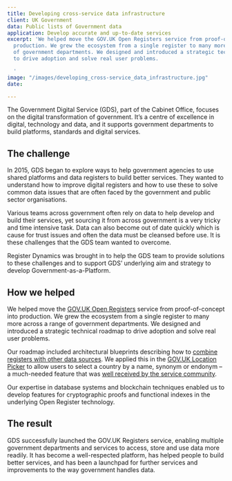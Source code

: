```yaml
---
title: Developing cross-service data infrastructure
client: UK Government
data: Public lists of Government data
application: Develop accurate and up-to-date services
excerpt: 'We helped move the GOV.UK Open Registers service from proof-of-concept into
  production. We grew the ecosystem from a single register to many more across a range
  of government departments. We designed and introduced a strategic technical roadmap
  to drive adoption and solve real user problems.

  '
image: "/images/developing_cross-service_data_infrastructure.jpg"
date: 

---
```

The Government Digital Service (GDS), part of the Cabinet Office, focuses on the digital transformation of government. It’s a centre of excellence in digital, technology and data, and it supports government departments to build platforms, standards and digital services.

## The challenge

In 2015, GDS began to explore ways to help government agencies to use shared platforms and data registers to build better services. They wanted to understand how to improve digital registers and how to use these to solve common data issues that are often faced by the government and public sector organisations.

Various teams across government often rely on data to help develop and build their services, yet sourcing it from across government is a very tricky and time intensive task. Data can also become out of date quickly which is cause for trust issues and often the data must be cleansed before use. It is these challenges that the GDS team wanted to overcome.

Register Dynamics was brought in to help the GDS team to provide solutions to these challenges and to support GDS’ underlying aim and strategy to develop Government-as-a-Platform.

## How we helped

We helped move the [GOV.UK Open Registers](https://registers.service.gov.uk/) service from proof-of-concept into production. We grew the ecosystem from a single register to many more across a range of government departments. We designed and introduced a strategic technical roadmap to drive adoption and solve real user problems.

Our roadmap included architectural blueprints describing how to [combine registers with other data sources](https://github.com/openregister/kibitz). We applied this in the [GOV.UK Location Picker](https://github.com/alphagov/govuk-country-and-territory-autocomplete) to allow users to select a country by a name, synonym or endonym – a much-needed feature that was [well received by the service community](https://designnotes.blog.gov.uk/2017/04/20/were-building-an-autocomplete/).

Our expertise in database systems and blockchain techniques enabled us to develop features for cryptographic proofs and functional indexes in the underlying Open Register technology.

## The result

GDS successfully launched the GOV.UK Registers service, enabling multiple government departments and services to access, store and use data more readily. It has become a well-respected platform, has helped people to build better services, and has been a launchpad for further services and improvements to the way government handles data.